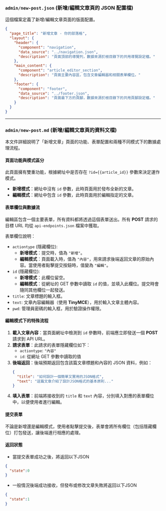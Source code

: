 ### `admin/new-post.json` (新增/編輯文章頁的 JSON 配置檔)

這個檔案定義了新增/編輯文章頁面的版面配置。

```json
{
  "page_title": "新增文章 - 你的部落格",
  "layout": {
    "header": {
      "component": "navigation",
      "data_source": "../navigation.json",
      "description": "頁面頂部的導覽列，數據來源於根目錄下的共用導覽設定檔。"
    },
    "main_content": {
      "component": "article_editor_section",
      "description": "頁面主要內容區，包含文章編輯器和相關表單欄位。"
    },
    "footer": {
      "component": "footer",
      "data_source": "../footer.json",
      "description": "頁面最下方的頁腳，數據來源於根目錄下的共用頁腳設定檔。"
    }
  }
}
```

-----

### `admin/new-post.md` (新增/編輯文章頁的資料文檔)

本文件詳細說明了「新增文章」頁面的功能、表單配置和兩種不同模式下的數據處理流程。

#### 頁面功能與模式區分

此頁面擁有雙重功能，根據網址中是否存在 `?id={{article_id}}` 參數來決定運作模式。

  * **新增模式**：網址中沒有 `id` 參數，此時頁面用於發布全新的文章。
  * **編輯模式**：網址中包含 `id` 參數，此時頁面用於編輯指定的文章。

#### 表單欄位與數據流

編輯區包含一個主要表單，所有資料都將透過這個表單送出。所有 **POST** 請求的目標 URL 均從 `api-endpoints.json` 檔案中獲取。

表單欄位說明：

  * `actiontype` (隱藏欄位):
      * **新增模式**：提交時，值為 `"新增"`。
      * **編輯模式**：頁面載入時，值為 `"內容"`，用來請求後端返回文章的原始內容。當使用者點擊提交按鈕時，值變為 `"編輯"`。
  * `id` (隱藏欄位):
      * **新增模式**：此欄位留空。
      * **編輯模式**：從網址的 GET 參數中讀取 `id` 的值，並填入此欄位。提交時會隨同其他欄位一起發送。
  * `title`: 文章標題的輸入框。
  * `text`: 文章內容編輯器（使用 **TinyMCE**），用於輸入文章主體內容。
  * `pwd`: 管理員密碼的輸入框，用於驗證操作權限。

#### 編輯模式下的特殊流程

1.  **載入文章內容**：當頁面網址中檢測到 `id` 參數時，前端應立即發送一個 **POST** 請求到 API URL。
2.  **請求表單**：此請求的表單隱藏欄位如下：
      * `actiontype`: `"內容"`
      * `id`: 從網址 GET 參數中讀取的值
3.  **後端返回**：後端預期返回包含該篇文章標題和內容的 JSON 資料，例如：
    ```json
    {
      "title": "如何設計一個簡單又實用的JSON格式",
      "text": "這篇文章介紹了設計JSON格式的基本原則..."
    }
    ```
4.  **填入表單**：前端將接收到的 `title` 和 `text` 內容，分別填入對應的表單欄位中，以便使用者進行編輯。

#### 提交表單

不論是新增還是編輯模式，使用者點擊提交後，表單會將所有欄位（包括隱藏欄位）打包發送，讓後端進行相應的處理。

#### 返回狀態
* 當提交表單成功之後，將返回以下JSON
```json
{
  "state":0
}
```

* 一般情況後端成功接收，但發布或修改文章失敗將返回以下JSON
```json
{
  "state":1
}
```